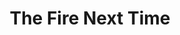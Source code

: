 ---
title: "The Fire Next Time"
slug: "the-fire-next-time"
subtitle: ""
publisher: "Dial Press"
published: "1963"
asin: "067974472X"
authors: 
  - james-baldwin
started: "2016-12-12"
start_year: "2016"
finished: "2016-12-21"
---